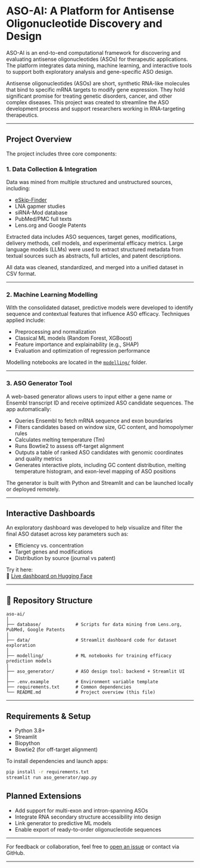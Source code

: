 # ASO-AI: A Platform for Antisense Oligonucleotide Discovery and Design

ASO-AI is an end-to-end computational framework for discovering and evaluating antisense oligonucleotides (ASOs) for therapeutic applications. The platform integrates data mining, machine learning, and interactive tools to support both exploratory analysis and gene-specific ASO design.

Antisense oligonucleotides (ASOs) are short, synthetic RNA-like molecules that bind to specific mRNA targets to modify gene expression. They hold significant promise for treating genetic disorders, cancer, and other complex diseases. This project was created to streamline the ASO development process and support researchers working in RNA-targeting therapeutics.

---

## Project Overview

The project includes three core components:

### 1. Data Collection & Integration

Data was mined from multiple structured and unstructured sources, including:
- [eSkip-Finder](https://www.eskip-finder.org/)
- LNA gapmer studies
- siRNA-Mod database
- PubMed/PMC full texts
- Lens.org and Google Patents

Extracted data includes ASO sequences, target genes, modifications, delivery methods, cell models, and experimental efficacy metrics. Large language models (LLMs) were used to extract structured metadata from textual sources such as abstracts, full articles, and patent descriptions.

All data was cleaned, standardized, and merged into a unified dataset in CSV format.

---

### 2. Machine Learning Modelling

With the consolidated dataset, predictive models were developed to identify sequence and contextual features that influence ASO efficacy. Techniques applied include:
- Preprocessing and normalization
- Classical ML models (Random Forest, XGBoost)
- Feature importance and explainability (e.g., SHAP)
- Evaluation and optimization of regression performance

Modelling notebooks are located in the [`modelling/`](modelling) folder.

---

### 3. ASO Generator Tool

A web-based generator allows users to input either a gene name or Ensembl transcript ID and receive optimized ASO candidate sequences. The app automatically:
- Queries Ensembl to fetch mRNA sequence and exon boundaries
- Filters candidates based on window size, GC content, and homopolymer rules
- Calculates melting temperature (Tm)
- Runs Bowtie2 to assess off-target alignment
- Outputs a table of ranked ASO candidates with genomic coordinates and quality metrics
- Generates interactive plots, including GC content distribution, melting temperature histogram, and exon-level mapping of ASO positions

The generator is built with Python and Streamlit and can be launched locally or deployed remotely.

---

## Interactive Dashboards

An exploratory dashboard was developed to help visualize and filter the final ASO dataset across key parameters such as:
- Efficiency vs. concentration
- Target genes and modifications
- Distribution by source (journal vs patent)

Try it here:  
🔗 [Live dashboard on Hugging Face](https://huggingface.co/spaces/jpatsiukova/ASO-dashboard)

---

## 📁 Repository Structure

```
aso-ai/
│
├── database/             # Scripts for data mining from Lens.org, PubMed, Google Patents
│
├── data/                 # Streamlit dashboard code for dataset exploration
│
├── modelling/            # ML notebooks for training efficacy prediction models
│
├── aso_generator/        # ASO design tool: backend + Streamlit UI
│
├── .env.example          # Environment variable template
├── requirements.txt      # Common dependencies
└── README.md             # Project overview (this file)
```

---

## Requirements & Setup

- Python 3.8+
- Streamlit
- Biopython
- Bowtie2 (for off-target alignment)

To install dependencies and launch apps:
```bash
pip install -r requirements.txt
streamlit run aso_generator/app.py
```

## Planned Extensions

- Add support for multi-exon and intron-spanning ASOs  
- Integrate RNA secondary structure accessibility into design  
- Link generator to predictive ML models  
- Enable export of ready-to-order oligonucleotide sequences  

---

For feedback or collaboration, feel free to [open an issue](https://github.com/your-username/aso-ai/issues) or contact via GitHub.

---
